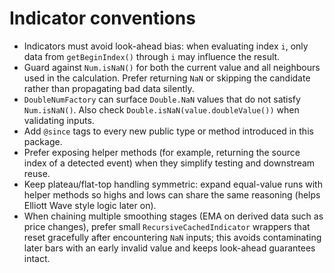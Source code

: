# Indicator conventions

- Indicators must avoid look-ahead bias: when evaluating index `i`, only data from `getBeginIndex()` through `i` may influence the result.
- Guard against `Num.isNaN()` for both the current value and all neighbours used in the calculation. Prefer returning `NaN` or skipping the candidate rather than propagating bad data silently.
- `DoubleNumFactory` can surface `Double.NaN` values that do not satisfy `Num.isNaN()`. Also check `Double.isNaN(value.doubleValue())` when validating inputs.
- Add `@since` tags to every new public type or method introduced in this package.
- Prefer exposing helper methods (for example, returning the source index of a detected event) when they simplify testing and downstream reuse.
- Keep plateau/flat-top handling symmetric: expand equal-value runs with helper methods so highs and lows can share the same reasoning (helps Elliott Wave style logic later on).
- When chaining multiple smoothing stages (EMA on derived data such as price changes), prefer small `RecursiveCachedIndicator`
  wrappers that reset gracefully after encountering `NaN` inputs; this avoids contaminating later bars with an early invalid
  value and keeps look-ahead guarantees intact.
